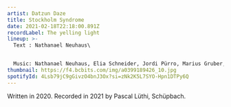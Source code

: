 ```yaml
---
artist: Datzun Daze
title: Stockholm Syndrome
date: 2021-02-18T22:18:00.891Z
recordLabel: The yelling light
lineup: >-
  Text : Nathanael Neuhaus\


  Music: Nathanael Neuhaus, Elia Schneider, Jordi Pürro, Marius Gruber, Maurin Pürro
thumbnail: https://f4.bcbits.com/img/a0399189426_10.jpg
spotifyId: 4Lsb79jC9gGivzO4bnJ3Ox?si=zNk2K5L7SYO-Hpn1DTPy6Q
---
```


Written in 2020. Recorded in 2021 by Pascal Lüthi, Schüpbach.
